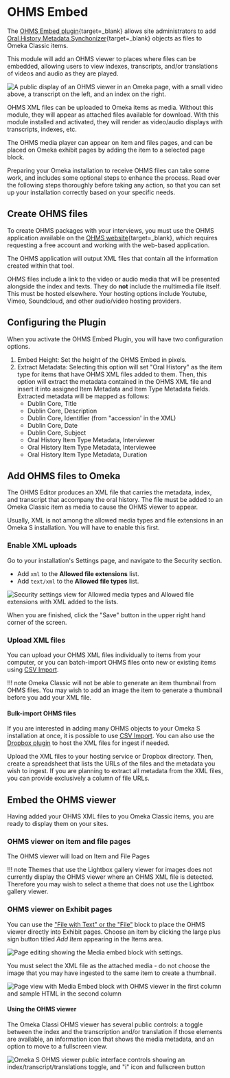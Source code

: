 # OHMS Embed

The [OHMS Embed plugin](https://omeka.org/classic/plugins/OhmsEmbed/){target=_blank} allows site administrators to add [Oral History Metadata Synchonizer](https://www.oralhistoryonline.org/){target=_blank} objects as files to Omeka Classic items.

This module will add an OHMS viewer to places where files can be embedded, allowing users to view indexes, transcripts, and/or translations of videos and audio as they are played. 

![A public display of an OHMS viewer in an Omeka page, with a small video above, a transcript on the left, and an index on the right.](modulesfiles/ohmsembed_public.png)

OHMS XML files can be uploaded to Omeka items as media. Without this module, they will appear as attached files available for download. With this module installed and activated, they will render as video/audio displays with transcripts, indexes, etc. 

The OHMS media player can appear on item and files pages, and can be placed on Omeka exhibit pages by adding the item to a selected page block.

Preparing your Omeka installation to receive OHMS files can take some work, and includes some optional steps to enhance the process. Read over the following steps thoroughly before taking any action, so that you can set up your installation correctly based on your specific needs. 

## Create OHMS files

To create OHMS packages with your interviews, you must use the OHMS application available on the [OHMS website](https://www.oralhistoryonline.org/){target=_blank}, which requires requesting a free account and working with the web-based application. 

The OHMS application will output XML files that contain all the information created within that tool. 

OHMS files include a link to the video or audio media that will be presented alongside the index and texts. They do **not** include the multimedia file itself. This must be hosted elsewhere. Your hosting options include Youtube, Vimeo, Soundcloud, and other audio/video hosting providers.

## Configuring the Plugin

When you activate the OHMS Embed Plugin, you will have two configuration options.

1. Embed Height: Set the height of the OHMS Embed in pixels.
2. Extract Metadata: Selecting this option will set "Oral History" as the item type for items that have OHMS XML files added to them. Then, this option will extract the metadata contained in the OHMS XML file and insert it into assigned Item Metadata and Item Type Metadata fields.  Extracted metadata will be mapped as follows:
    - Dublin Core, Title
    - Dublin Core, Description
    - Dublin Core, Identifier (from "accession' in the XML)
    - Dublin Core, Date
    - Dublin Core, Subject
    - Oral History Item Type Metadata, Interviewer
    - Oral History Item Type Metadata, Interviewee
    - Oral History Item Type Metadata, Duration


## Add OHMS files to Omeka

The OHMS Editor produces an XML file that carries the metadata, index, and transcript that accompany the oral history. The file must be added to an Omeka Classic item as media to cause the OHMS viewer to appear. 

Usually, XML is not among the allowed media types and file extensions in an Omeka S installation. You will have to enable this first. 

### Enable XML uploads

Go to your installation's Settings page, and navigate to the Security section. 

- Add `xml` to the **Allowed file extensions** list. 
- Add `text/xml` to the **Allowed file types** list.

![Security settings view for Allowed media types and Allowed file extensions with XML added to the lists.](../modules/modulesfiles/ohmsembed_xmlsettings.png)

When you are finished, click the "Save" button in the upper right hand corner of the screen.

### Upload XML files

You can upload your OHMS XML files individually to items from your computer, or you can batch-import OHMS files onto new or existing items using [CSV Import](csvimport.md). 

!!! note
	Omeka Classic will not be able to generate an item thumbnail from OHMS files. You may wish to add an image the item to generate a thumbnail before you add your XML file.

#### Bulk-import OHMS files

If you are interested in adding many OHMS objects to your Omeka S installation at once, it is possible to use [CSV Import](Csv_Import.md). You can also use the [Dropbox plugin](filesideload.md) to host the XML files for ingest if needed.

Upload the XML files to your hosting service or Dropbox directory. Then, create a spreadsheet that lists the URLs of the files and the metadata you wish to ingest. If you are planning to extract all metadata from the XML files, you can provide exclusively a column of file URLs.

## Embed the OHMS viewer

Having added your OHMS XML files to you Omeka Classic items, you are ready to display them on your sites. 

### OHMS viewer on item and file pages

The OHMS viewer will load on Item and File Pages

!!! note
	Themes that use the Lightbox gallery viewer for images does not currently display the OHMS viewer where an OHMS XML file is detected. Therefore you may wish to select a theme that does not use the Lightbox gallery viewer. 

### OHMS viewer on Exhibit pages

You can use the ["File with Text" or the "File"](https://omeka.org/classic/docs/Plugins/ExhibitBuilder/#content) block to place the OHMS viewer directly into Exhibit pages. Choose an item by clicking the large plus sign button titled _Add Item_ appearing in the Items area.

![Page editing showing the Media embed block with settings.](modulesfiles/ohmsembed_mediaEmbed.png)

You must select the XML file as the attached media - do not choose the image that you may have ingested to the same item to create a thumbnail. 

![Page view with Media Embed block with OHMS viewer in the first column and sample HTML in the second column](modulesfiles/ohmsembed_public_mediaembed.png)

#### Using the OHMS viewer

The Omeka Classi OHMS viewer has several public controls: a toggle between the index and the transcription and/or translation if those elements are available, an information icon that shows the media metadata, and an option to move to a fullscreen view.

![Omeka S OHMS viewer public interface controls showing an index/transcript/translations toggle, and "i" icon and fullscreen button](../modules/modulesfiles/ohmsembed_public_controllers.png)


